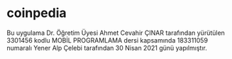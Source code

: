 # coinpedia
Bu uygulama Dr. Öğretim Üyesi Ahmet Cevahir ÇINAR tarafından yürütülen 3301456 kodlu MOBİL PROGRAMLAMA dersi kapsamında 183311059 numaralı Yener Alp Çelebi tarafından 30 Nisan 2021 günü yapılmıştır.
